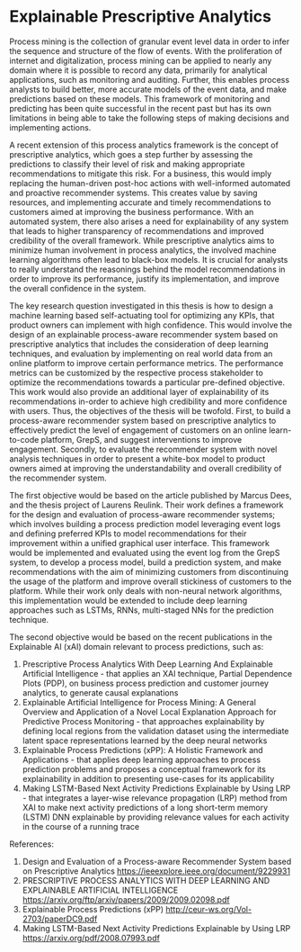 # Explainable Prescriptive Analytics

Process mining is the collection of granular event level data in order to infer the sequence and structure of the flow of events. With the proliferation of internet and digitalization, process mining can be applied to nearly any domain where it is possible to record any data, primarily for analytical applications, such as monitoring and auditing. Further, this enables process analysts to build better, more accurate models of the event data, and make predictions based on these models. This framework of monitoring and predicting has been quite successful in the recent past but has its own limitations in being able to take the following steps of making decisions and implementing actions. 

A recent extension of this process analytics framework is the concept of prescriptive analytics, which goes a step further by assessing the predictions to classify their level of risk and making appropriate recommendations to mitigate this risk. For a business, this would imply replacing the human-driven post-hoc actions with well-informed automated and proactive recommender systems. This creates value by saving resources, and implementing accurate and timely recommendations to customers aimed at improving the business performance. With an automated system, there also arises a need for explainability of any system that leads to higher transparency of recommendations and improved credibility of the overall framework. While prescriptive analytics aims to minimize human involvement in process analytics, the involved machine learning algorithms often lead to black-box models. It is crucial for analysts to really understand the reasonings behind the model recommendations in order to improve its performance, justify its implementation, and improve the overall confidence in the system.

The key research question investigated in this thesis is how to design a machine learning based self-actuating tool for optimizing any KPIs, that product owners can implement with high confidence.
This would involve the design of an explainable process-aware recommender system based on prescriptive analytics that includes the consideration of deep learning techniques, and evaluation by implementing on real world data from an online platform to improve certain performance metrics. The performance metrics can be customized by the respective process stakeholder to optimize the recommendations towards a particular pre-defined objective. This work would also provide an additional layer of explainability of its recommendations in-order to achieve high credibility and more confidence with users. Thus, the objectives of the thesis will be twofold. First, to build a process-aware recommender system based on prescriptive analytics to effectively predict the level of engagement of customers on an online learn-to-code platform, GrepS, and suggest interventions to improve engagement. Secondly, to evaluate the recommender system with novel analysis techniques in order to present a white-box model to product owners aimed at improving the understandability and overall credibility of the recommender system.

The first objective would be based on the article published by Marcus Dees, and the thesis project of Laurens Reulink. Their work defines a framework for the design and evaluation of process-aware recommender systems; which involves building a process prediction model leveraging event logs and defining preferred KPIs to model recommendations for their improvement within a unified graphical user interface. This framework would be implemented and evaluated using the event log from the GrepS system, to develop a process model, build a prediction system, and make recommendations with the aim of minimizing customers from discontinuing the usage of the platform and improve overall stickiness of customers to the platform. While their work only deals with non-neural network algorithms, this implementation would be extended to include  deep learning approaches such as LSTMs, RNNs, multi-staged NNs for the prediction technique.

The second objective would be based on the recent publications in the Explainable AI (xAI) domain relevant to process predictions, such as:
1. Prescriptive Process Analytics With Deep Learning And Explainable Artificial Intelligence - that applies an XAI technique, Partial Dependence Plots (PDP), on business process prediction and customer journey analytics, to generate causal explanations
2. Explainable Artificial Intelligence for Process Mining: A General Overview and Application of a Novel Local Explanation Approach for Predictive Process Monitoring - that approaches explainability by defining local regions from the validation dataset using the intermediate latent space representations learned by the deep neural networks 
3. Explainable Process Predictions (xPP): A Holistic Framework and Applications  - that applies deep learning approaches to process prediction problems and proposes a conceptual framework for its explainability in addition to presenting use-cases for its applicability 
4. Making LSTM-Based Next Activity Predictions Explainable by Using LRP - that integrates a layer-wise relevance propagation (LRP) method from XAI to make next activity predictions of a long short-term memory (LSTM) DNN explainable by providing relevance values for each activity in the course of a running trace 

References:
1. Design and Evaluation of a Process-aware Recommender System based on Prescriptive Analytics https://ieeexplore.ieee.org/document/9229931
2. PRESCRIPTIVE PROCESS ANALYTICS WITH DEEP LEARNING AND EXPLAINABLE ARTIFICIAL INTELLIGENCE https://arxiv.org/ftp/arxiv/papers/2009/2009.02098.pdf
3. Explainable Process Predictions (xPP) http://ceur-ws.org/Vol-2703/paperDC9.pdf
4. Making LSTM-Based Next Activity Predictions Explainable by Using LRP https://arxiv.org/pdf/2008.07993.pdf
